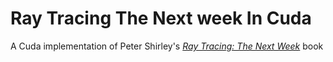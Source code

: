 # Ray Tracing The Next week In Cuda
A Cuda implementation of Peter Shirley's [_Ray Tracing: The Next Week_](https://raytracing.github.io/books/RayTracingTheNextWeek.html) book



